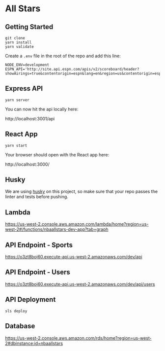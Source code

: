 # All Stars

## Getting Started 

```
git clone
yarn install
yarn validate 
```

Create a `.env` file in the root of the repo and add this line:

```
NODE_ENV=development
ESPN_API='http://site.api.espn.com/apis/v2/scoreboard/header?showAirings=true&contentorigin=espn&lang=en&region=us&contentorigin=espn&_ceID=4379198'
```

## Express API

```
yarn server
```

You can now hit the api locally here:

http://localhost:3001/api

## React App

```
yarn start
```

Your browser should open with the React app here:

http://localhost:3000/


## Husky

We are using [husky](https://github.com/typicode/husky) on this project, so make sure that your repo passes the linter and tests before pushing.

## Lambda

https://us-west-2.console.aws.amazon.com/lambda/home?region=us-west-2#/functions/nbaallstars-dev-app?tab=graph

## API Endpoint - Sports

https://o3zt8boj60.execute-api.us-west-2.amazonaws.com/dev/api

## API Endpoint - Users

https://o3zt8boj60.execute-api.us-west-2.amazonaws.com/dev/api/users

## API Deployment

```
sls deploy
```

## Database

https://us-west-2.console.aws.amazon.com/rds/home?region=us-west-2#dbinstance:id=nbaallstars